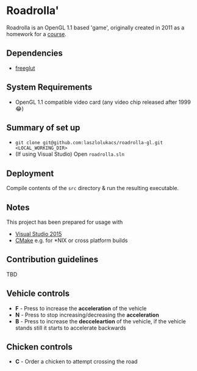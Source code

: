 ﻿# Roadrolla' #
Roadrolla is an OpenGL 1.1 based 'game', originally created in 2011 as a homework for a [course](https://portal.vik.bme.hu/kepzes/targyak/VIIIAB03/en/).

## Dependencies ##
* [freeglut](http://freeglut.sourceforge.net/)

## System Requirements ##
* OpenGL 1.1 compatible video card (any video chip released after 1999 😂)

## Summary of set up
* `git clone git@github.com:laszlolukacs/roadrolla-gl.git <LOCAL_WORKING_DIR>`
* (If using Visual Studio) Open `roadrolla.sln`

## Deployment
Compile contents of the `src` directory & run the resulting executable.

## Notes
This project has been prepared for usage with
* [Visual Studio 2015](https://www.microsoft.com/en-us/download/details.aspx?id=48146)
* [CMake](https://cmake.org/) e.g. for \*NIX or cross platform builds

## Contribution guidelines
TBD

## Vehicle controls
* **F** - Press to increase the **acceleration** of the vehicle
* **N** - Press to stop increasing/decreasing the **acceleration**
* **B** - Press to increase the **decceleartion** of the vehicle, if the vehicle stands still it starts to accelerate backwards

## Chicken controls
* **C** - Order a chicken to attempt crossing the road
